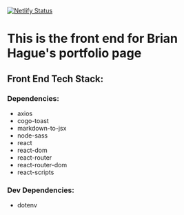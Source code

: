[![Netlify Status](https://api.netlify.com/api/v1/badges/86a078dc-db38-49de-b06f-263351ceb092/deploy-status)](https://app.netlify.com/sites/nervous-noyce-4eba24/deploys)

# This is the front end for Brian Hague's portfolio page

## Front End Tech Stack:
### Dependencies:
- axios
- cogo-toast
- markdown-to-jsx
- node-sass
- react
- react-dom
- react-router
- react-router-dom
- react-scripts
### Dev Dependencies:
- dotenv
